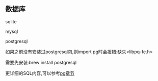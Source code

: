 ## 数据库

sqlite



mysql



postgresql

如果之前没有安装过postgresql包,则import pg时会报错:缺失<libpq-fe.h>

需要先安装:brew install postgresql

更详细的SQL内容,可以参考[pg章节](pg.md)

